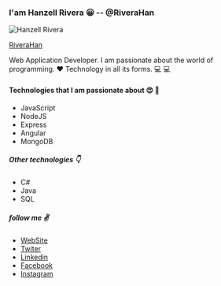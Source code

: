 ### I'am Hanzell Rivera :grinning: -- @RiveraHan

![Hanzell Rivera](https://github.com/account)

[RiveraHan](https://riverahan.github.io/)

Web Application Developer. I am passionate about the world of programming. :heart: Technology in all its forms. :computer: :computer:

#### Technologies that I am passionate about :heart_eyes: :muscle:

- JavaScript
- NodeJS
- Express
- Angular
- MongoDB

##### Other technologies :point_down:

- C#
- Java
- SQL

##### follow me :v:

* [WebSite](https://riverahan.github.io/)
* [Twiter](https://twitter.com/rivera_hanzell)
* [Linkedin](https://www.linkedin.com/in/hanzell-rivera-027539175/)
* [Facebook](https://www.facebook.com/hanzellerivera/)
* [Instagram](https://www.instagram.com/hanzellriverap/)
